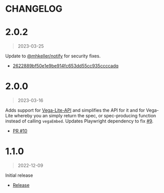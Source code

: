 CHANGELOG
===

# 2.0.2

> 2023-03-25

Update to [@mhkeller/notify](https://github.com/mhkeller/notify) for security fixes.

* [2622889bf50e1e9be914fc653dd55cc935ccccadq](https://github.com/mhkeller/plot/commit/2dce697878fb868f9b5cfd23eae3bc661d6b1e9e)

# 2.0.0

> 2023-03-16

Adds support for [Vega-Lite-API](https://vega.github.io/vega-lite-api/) and simplifies the API for it and for Vega-Lite whereby you an simply return the spec, or spec-producing function instead of calling `vegaEmbed`. Updates Playwright dependency to fix [#9](https://github.com/mhkeller/plot/issues/9).

* [PR #10](https://github.com/mhkeller/plot/pull/10)

# 1.1.0

> 2022-12-09

Initial release

* [Release](https://github.com/mhkeller/plot/releases/tag/v1.1.0)
